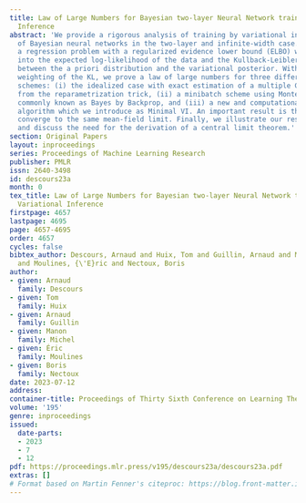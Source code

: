 ```yaml
---
title: Law of Large Numbers for Bayesian two-layer Neural Network trained with Variational
  Inference
abstract: 'We provide a rigorous analysis of training by variational inference (VI)
  of Bayesian neural networks in the two-layer and infinite-width case. We consider
  a regression problem with a regularized evidence lower bound (ELBO) which is decomposed
  into the expected log-likelihood of the data and the Kullback-Leibler (KL) divergence
  between the a priori distribution and the variational posterior. With an appropriate
  weighting of the KL, we prove a law of large numbers for three different training
  schemes: (i) the idealized case with exact estimation of a multiple Gaussian integral
  from the reparametrization trick, (ii) a minibatch scheme using Monte Carlo sampling,
  commonly known as Bayes by Backprop, and (iii) a new and computationally cheaper
  algorithm which we introduce as Minimal VI. An important result is that all methods
  converge to the same mean-field limit. Finally, we illustrate our results numerically
  and discuss the need for the derivation of a central limit theorem.'
section: Original Papers
layout: inproceedings
series: Proceedings of Machine Learning Research
publisher: PMLR
issn: 2640-3498
id: descours23a
month: 0
tex_title: Law of Large Numbers for Bayesian two-layer Neural Network trained with
  Variational Inference
firstpage: 4657
lastpage: 4695
page: 4657-4695
order: 4657
cycles: false
bibtex_author: Descours, Arnaud and Huix, Tom and Guillin, Arnaud and Michel, Manon
  and Moulines, {\'E}ric and Nectoux, Boris
author:
- given: Arnaud
  family: Descours
- given: Tom
  family: Huix
- given: Arnaud
  family: Guillin
- given: Manon
  family: Michel
- given: Éric
  family: Moulines
- given: Boris
  family: Nectoux
date: 2023-07-12
address: 
container-title: Proceedings of Thirty Sixth Conference on Learning Theory
volume: '195'
genre: inproceedings
issued:
  date-parts:
  - 2023
  - 7
  - 12
pdf: https://proceedings.mlr.press/v195/descours23a/descours23a.pdf
extras: []
# Format based on Martin Fenner's citeproc: https://blog.front-matter.io/posts/citeproc-yaml-for-bibliographies/
---
```


